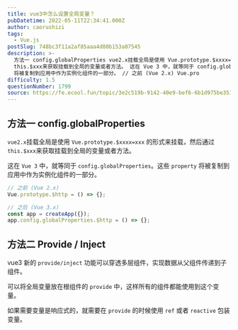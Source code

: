 ```yaml
---
title: vue3中怎么设置全局变量？
pubDatetime: 2022-05-11T22:34:41.000Z
author: caorushizi
tags:
  - Vue.js
postSlug: 748bc3f11a2af85aaa4d80b153a07545
description: >-
  方法一 config.globalProperties vue2.x挂载全局是使用 Vue.prototype.$xxxx=xxx 的形式来挂载，然后通过
  this.$xxx来获取挂载到全局的变量或者方法。 这在 Vue 3 中，就等同于 config.globalProperties。这些 property
  将被复制到应用中作为实例化组件的一部分。 // 之前 (Vue 2.x) Vue.pro
difficulty: 1.5
questionNumber: 1799
source: https://fe.ecool.fun/topic/3e2c519b-9142-40e9-bef6-6b1d975be351
---
```


## 方法一 config.globalProperties

`vue2.x`挂载全局是使用 `Vue.prototype.$xxxx=xxx` 的形式来挂载，然后通过 `this.$xxx`来获取挂载到全局的变量或者方法。

这在 `Vue 3` 中，就等同于 `config.globalProperties`。这些 `property` 将被复制到应用中作为实例化组件的一部分。

```js
// 之前 (Vue 2.x)
Vue.prototype.$http = () => {};

// 之后 (Vue 3.x)
const app = createApp({});
app.config.globalProperties.$http = () => {};
```

## 方法二 Provide / Inject

vue3 新的 `provide/inject` 功能可以穿透多层组件，实现数据从父组件传递到子组件。

可以将全局变量放在根组件的 `provide` 中，这样所有的组件都能使用到这个变量。

如果需要变量是响应式的，就需要在 `provide` 的时候使用 `ref` 或者 `reactive` 包装变量。
